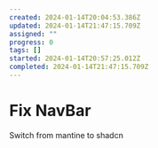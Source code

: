```yaml
---
created: 2024-01-14T20:04:53.386Z
updated: 2024-01-14T21:47:15.709Z
assigned: ""
progress: 0
tags: []
started: 2024-01-14T20:57:25.012Z
completed: 2024-01-14T21:47:15.709Z
---
```


# Fix NavBar

Switch from mantine to shadcn
